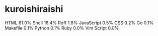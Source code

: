 # kuroishiraishi
HTML              81.0%
Shell             16.4%
Roff              1.6%
JavaScript        0.5%
CSS               0.2%
Go                0.1%
Makefile          0.1%
Python            0.1%
Ruby              0.0%
Vim Script        0.0%
